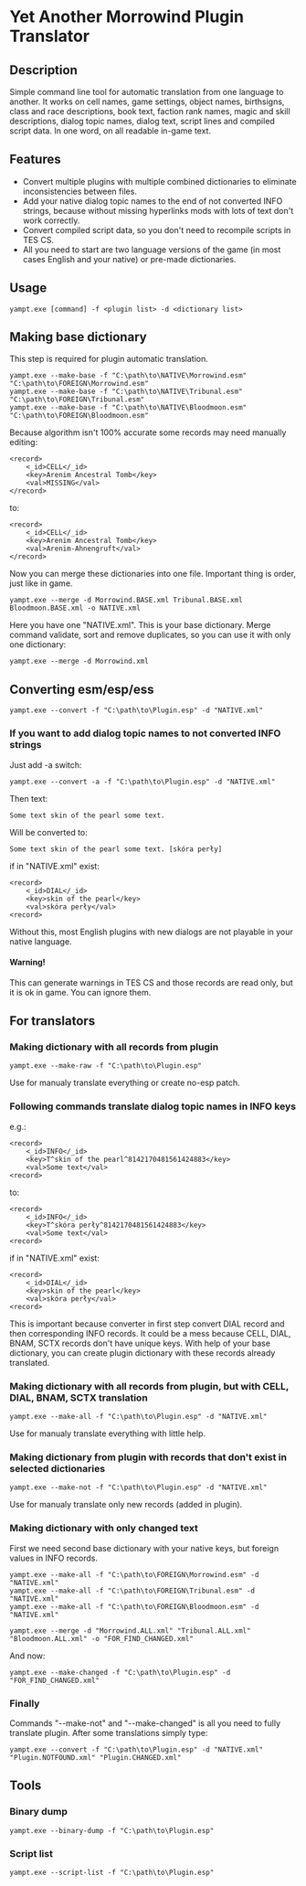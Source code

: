 # Yet Another Morrowind Plugin Translator

## Description

Simple command line tool for automatic translation from one language to another. It works on cell names, game settings, object names, birthsigns, class and race descriptions, book text, faction rank names, magic and skill descriptions, dialog topic names, dialog text, script lines and compiled script data. In one word, on all readable in-game text.

## Features

- Convert multiple plugins with multiple combined dictionaries to eliminate inconsistencies between files.
- Add your native dialog topic names to the end of not converted INFO strings, because without missing hyperlinks mods with lots of text don't work correctly.
- Convert compiled script data, so you don't need to recompile scripts in TES CS.
- All you need to start are two language versions of the game (in most cases English and your native) or pre-made dictionaries.

## Usage
```
yampt.exe [command] -f <plugin list> -d <dictionary list>
```

## Making base dictionary

This step is required for plugin automatic translation.
```
yampt.exe --make-base -f "C:\path\to\NATIVE\Morrowind.esm" "C:\path\to\FOREIGN\Morrowind.esm"
yampt.exe --make-base -f "C:\path\to\NATIVE\Tribunal.esm" "C:\path\to\FOREIGN\Tribunal.esm"
yampt.exe --make-base -f "C:\path\to\NATIVE\Bloodmoon.esm" "C:\path\to\FOREIGN\Bloodmoon.esm"
```
Because algorithm isn't 100% accurate some records may need manually editing:
```
<record>
    <_id>CELL</_id>
    <key>Arenim Ancestral Tomb</key>
    <val>MISSING</val>
</record>
```
to:
```
<record>
    <_id>CELL</_id>
    <key>Arenim Ancestral Tomb</key>
    <val>Arenim-Ahnengruft</val>
</record>
```
Now you can merge these dictionaries into one file. Important thing is order, just like in game.
```
yampt.exe --merge -d Morrowind.BASE.xml Tribunal.BASE.xml Bloodmoon.BASE.xml -o NATIVE.xml
```
Here you have one "NATIVE.xml". This is your base dictionary.
Merge command validate, sort and remove duplicates, so you can use it with only one dictionary:
```
yampt.exe --merge -d Morrowind.xml
```

## Converting esm/esp/ess
```
yampt.exe --convert -f "C:\path\to\Plugin.esp" -d "NATIVE.xml"
```
### If you want to add dialog topic names to not converted INFO strings

Just add -a switch:
```
yampt.exe --convert -a -f "C:\path\to\Plugin.esp" -d "NATIVE.xml"
```
Then text:
```
Some text skin of the pearl some text.
```
Will be converted to:
```
Some text skin of the pearl some text. [skóra perły]
```
if in "NATIVE.xml" exist:
```
<record>
    <_id>DIAL</_id>
    <key>skin of the pearl</key>
    <val>skóra perły</val>
<record>
```
Without this, most English plugins with new dialogs are not playable in your native language.

#### Warning!

This can generate warnings in TES CS and those records are read only, but it is ok in game. You can ignore them.

## For translators

### Making dictionary with all records from plugin
```
yampt.exe --make-raw -f "C:\path\to\Plugin.esp"
```
Use for manualy translate everything or create no-esp patch.

### Following commands translate dialog topic names in INFO keys 
e.g.:
```
<record>
    <_id>INFO</_id>
    <key>T^skin of the pearl^8142170481561424883</key>
    <val>Some text</val>
<record>
```
to:
```
<record>
    <_id>INFO</_id>
    <key>T^skóra perły^8142170481561424883</key>
    <val>Some text</val>
<record>
```
if in "NATIVE.xml" exist:
```
<record>
    <_id>DIAL</_id>
    <key>skin of the pearl</key>
    <val>skóra perły</val>
<record>
```
This is important because converter in first step convert DIAL record and then corresponding INFO records.
It could be a mess because CELL, DIAL, BNAM, SCTX records don't have unique keys.
With help of your base dictionary, you can create plugin dictionary with these records already translated.

### Making dictionary with all records from plugin, but with CELL, DIAL, BNAM, SCTX translation
```
yampt.exe --make-all -f "C:\path\to\Plugin.esp" -d "NATIVE.xml"
```
Use for manualy translate everything with little help.

### Making dictionary from plugin with records that don't exist in selected dictionaries
```
yampt.exe --make-not -f "C:\path\to\Plugin.esp" -d "NATIVE.xml"
```
Use for manualy translate only new records (added in plugin).

### Making dictionary with only changed text

First we need second base dictionary with your native keys, but foreign values in INFO records.
```
yampt.exe --make-all -f "C:\path\to\FOREIGN\Morrowind.esm" -d "NATIVE.xml"
yampt.exe --make-all -f "C:\path\to\FOREIGN\Tribunal.esm" -d "NATIVE.xml"
yampt.exe --make-all -f "C:\path\to\FOREIGN\Bloodmoon.esm" -d "NATIVE.xml"

yampt.exe --merge -d "Morrowind.ALL.xml" "Tribunal.ALL.xml" "Bloodmoon.ALL.xml" -o "FOR_FIND_CHANGED.xml"
```
And now:
```
yampt.exe --make-changed -f "C:\path\to\Plugin.esp" -d "FOR_FIND_CHANGED.xml"
```

### Finally

Commands "--make-not" and "--make-changed" is all you need to fully translate plugin.
After some translations simply type:
```
yampt.exe --convert -f "C:\path\to\Plugin.esp" -d "NATIVE.xml" "Plugin.NOTFOUND.xml" "Plugin.CHANGED.xml"
```

## Tools

### Binary dump
```
yampt.exe --binary-dump -f "C:\path\to\Plugin.esp"
```

### Script list
```
yampt.exe --script-list -f "C:\path\to\Plugin.esp"
```
